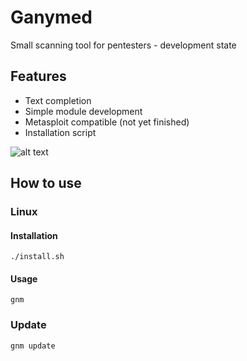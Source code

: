 # Ganymed        

Small scanning tool for pentesters - development state

## Features

- Text completion 
- Simple module development
- Metasploit compatible (not yet finished)
- Installation script

![alt text][logo]

[logo]: http://i.epvpimg.com/wEU6g.png "Preview development state"


## How to use

### Linux

#### Installation
```
./install.sh
```

#### Usage

```
gnm
```

### Update

```
gnm update
```
